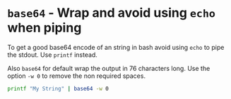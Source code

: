 # `base64` - Wrap and avoid using `echo` when piping

To get a good base64 encode of an string in bash avoid using `echo` to
pipe the stdout. Use `printf` instead.

Also `base64` for default wrap the output in 76 characters long. Use the
option `-w 0` to remove the non required spaces.

```bash
printf "My String" | base64 -w 0
```
